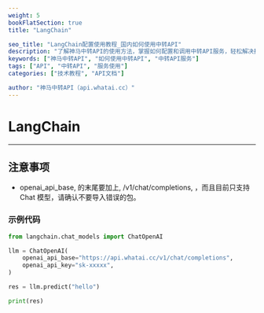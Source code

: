 ```yaml
---
weight: 5
bookFlatSection: true
title: "LangChain​"

seo_title: "LangChain​配置使用教程_国内如何使用中转API"
description: "了解神马中转API的使用方法，掌握如何配置和调用中转API服务，轻松解决接口调用难题。"
keywords: ["神马中转API", "如何使用中转API", "中转API服务"]
tags: ["API", "中转API", "服务使用"]
categories: ["技术教程", "API文档"]

author: "神马中转API（api.whatai.cc）"
---
```


# LangChain 
---

注意事项 ​
---

*   openai_api_base, 的末尾要加上, /v1/chat/completions, ，而且目前只支持 Chat 模型，请确认不要导入错误的包。

### 示例代码 ​
```python
from langchain.chat_models import ChatOpenAI

llm = ChatOpenAI(
    openai_api_base="https://api.whatai.cc/v1/chat/completions", 
    openai_api_key="sk-xxxxx",
)

res = llm.predict("hello")

print(res)

```
